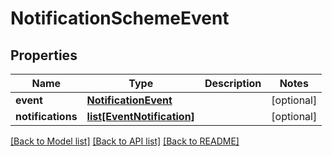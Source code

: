 # NotificationSchemeEvent

## Properties
Name | Type | Description | Notes
------------ | ------------- | ------------- | -------------
**event** | [**NotificationEvent**](NotificationEvent.md) |  | [optional] 
**notifications** | [**list[EventNotification]**](EventNotification.md) |  | [optional] 

[[Back to Model list]](../README.md#documentation-for-models) [[Back to API list]](../README.md#documentation-for-api-endpoints) [[Back to README]](../README.md)


